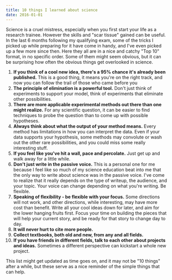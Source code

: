 ```yaml
---
title: 10 things I learned about science
date: 2016-01-01
---
```


Science is a cruel mistress, especially when you first start your life as a research trainee. However the skills and "scar tissue" gained can be useful. In the last 6 months following my qualifying exam, some of the tricks I picked up while preparing for it have come in handy, and I've even picked up a few more since then. Here they all are in a nice and catchy "Top 10" format, in no specific order. Some of them might seem obvious, but it can be surprising how often the obvious things get overlooked in science.
1. __If you think of a cool new idea, there's a 95% chance it's already been published.__ This is a good thing, it means you're on the right track, and now you can follow the trail of those who came before you
2. __The principle of elimination is a powerful tool.__ Don't just think of experiments to support your model, think of experiments that eliminate other possibilities.
3. __There are more applicable experimental methods out there than one might realize.__ For any scientific question, it can be easier to find techniques to probe the question than to come up with possible hypotheses.
4. __Always think about what the output of your method means.__ Every method has limitations in how you can interpret the data. Even if your data supports your hypothesis, some methods may convolute or wash out the other rare possibilities, and you could miss some really interesting stuff.
5. __If you feel like you've hit a wall, pace and percolate.__ Just get up and walk away for a little while. 
6. __Don't just write in the passive voice.__ This is a personal one for me because I feel like so much of my science education beat into me that the only way to write about science was in the passive voice. I've come to realize that it really depends on the type of writeup, the audience, and your topic. Your voice can change depending on what you're writing. Be flexible. 
7. __Speaking of flexibility - be flexible with your focus.__ Some directions will not work, and other directions, while interesting, may have more cost than benefit. Write all your cool ideas down for later, and aim for the lower hanging fruits first. Focus your time on building the pieces that will help your current story, and be ready for that story to change day to day. 
8. __It will never hurt to cite more people.__
9. __Collect textbooks, both old and new, from any and all fields.__ 
10. __If you have friends in different fields, talk to each other about projects and ideas.__ Sometimes a different perspective can kickstart a whole new project. 

This list might get updated as time goes on, and it may not be "10 things" after a while, but these serve as a nice reminder of the simple things that can help. 